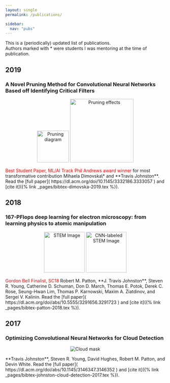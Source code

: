 ```yaml
---
layout: single
permalink: /publications/

sidebar:
  nav: "pubs"
---
```


This is a (periodically) updated list of publications.  
Authors marked with \* were students I was mentoring at the time of publication.


## 2019

### A Novel Pruning Method for Convolutional Neural Networks Based off Identifying Critical Filters
<p align="center">
<img src="{{ site.url }}{{ site.baseurl }}/assets/images/publications/greedy_pruning_algo_a.png" alt="Pruning diagram" height="100"> <img src="{{ stie.url }}{{ site.baseurl }}/assets/images/publications/emnist_ind_filter_effect_2.png" alt="Pruning effects" height="200" width="200" >  
</p>  
<span style="color:red"> Best Student Paper, ML/AI Track </span>  
<span style="color:red"> Phil Andrews award winner </span> for most transformative contribution  
Mihaela Dimovska\* and **Travis Johnston**.  
Read the [full paper]( https://dl.acm.org/doi/10.1145/3332186.3333057 ) and [cite it]({% link _pages/bibtex-dimovska-2019.tex %}).


## 2018

### 167-PFlops deep learning for electron microscopy: from learning physics to atomic manipulation
<p align="center">
<img src="{{ site.url }}{{ site.baseurl }}/assets/images/publications/frame-99-raw-2018.png" alt="STEM Image" height="128" width="128"> <img src="{{ site.url }}{{ site.baseurl }}/assets/images/publications/frame-99-cnn-labeled-2018.png" alt="CNN-labeled STEM Image" height="128" width="128">  
</p>
<span style="color:red"> Gordon Bell Finalist, SC18 </span>  
Robert M. Patton, **J. Travis Johnston**, Steven R. Young, Catherine D. Schuman, Don D. March, Thomas E. Potok, Derek C. Rose, Seung-Hwan Lim, Thomas P. Karnowski, Maxim A. Ziatdinov, and Sergei V. Kalinin.  
Read the [full paper]( https://dl.acm.org/doi/abs/10.5555/3291656.3291723 ) and [cite it]({% link _pages/bibtex-patton-2018.tex %}).




## 2017

### Optimizing Convolutional Neural Networks for Cloud Detection
<p align="center">
<img src="{{ site.url }}{{ site.baseurl }}/assets/images/publications/cloud-mask-2017.png" alt="Cloud mask">
</p>
**Travis Johnston**, Steven R. Young, David Hughes, Robert M. Patton, and Devin White.  
Read the [full paper]( https://dl.acm.org/doi/abs/10.1145/3146347.3146352 ) and [cite it]({% link _pages/bibtex-johnston-cloud-detection-2017.tex %}).
